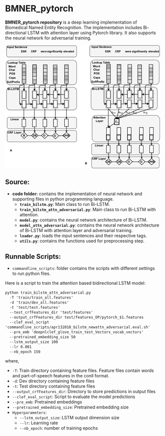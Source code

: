 # BMNER_pytorch

**BMNER_pytorch repository** is a deep learning implementation of Biomedical Named Entity Recognition. The implementation includes Bi-directional LSTM with attention layer using Pytorch library. It also supports the neural network for adversarial training. 

![Bi-LSTM Neural Network architecture](Attn-bi-lstm_3.png) 

## Source:

* **code folder:** contains the implementation of neural network and supporting files in python programming language.
  * **`train_bilstm.py`**: Main class to run Bi-LSTM. 
  * **`train_bilstm_attn_adversarial.py`**: Main class to run Bi-LSTM with attention. 
  * **`model.py`**: contains the neural network architecture of Bi-LSTM. 
  * **`model_attn_adversarial.py`**: contains the neural network architecture of Bi-LSTM with attention layer and adversarial training.
  * **`loader.py`**: loads the input sentences and their respective tags.
  * **`utils.py`**: contains the functions used for preprocessing step.



## Runnable Scripts:

* `commandline_scripts`: folder contains the scripts with different settings to run python files.

Here is a script to train the attention based bidirectional LSTM model:
```
python train_bilstm_attn_adversarial.py 
  -T 'train/train_all.features' 
  -d 'train/dev_all.features' 
  -t 'test/test.features' 
  --test_crfFeatures_dir 'test/features' 
  --output_crfFeatures_dir test/features_OP/pytorch_$1.features  
  --clef_eval_script 'commandline_scripts/apr132018_bilstm_newattn_adversarial.eval.sh' 
  --pre_emb 'deepnlclef_glove_train_test_Vectors_vocab_vectors' 
  --pretrained_embedding_size 50 
  --lstm_output_size 100 
  --lr 0.001 
  --nb_epoch 150 
```
where,
* `-T`: Train directory containing feature files. Feature files contain words and part-of-speech features in the conll format.
* `-d`: Dev directory containing feature files
* `-t`: Test directory containing feature files
* `--output_crfFeatures_dir`: Directory to store predictions in output files
* `--clef_eval_script`: Script to evaluate the model predictions
* `--pre_emb`: Pretrained embeddings
* `--pretrained_embedding_size`: Pretrained embedding size
* `Hyperparameters`:
   *  `--lstm_output_size`: LSTM output dimension size
   *  `--lr`: Learning rate
   *  `--nb_epoch`: number of training epochs
